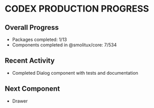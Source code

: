 # CODEX PRODUCTION PROGRESS

## Overall Progress
- Packages completed: 1/13
- Components completed in @smolitux/core: 7/534

## Recent Activity
- Completed Dialog component with tests and documentation

## Next Component
- Drawer

